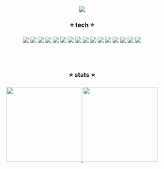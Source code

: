 <div align="center">
  <img src="https://capsule-render.vercel.app/api?type=wave&color=d5b7f7&height=300&section=header&text=welcome&fontSize=90&fontColor=ffffff" />
</div>




<div align="center">
  <h3>⭐ tech ⭐</h3>

  <p>

  <!-- 1줄 -->
  <img src="https://img.shields.io/badge/Java-FE6F00?style=for-the-badge&logo=openjdk&logoColor=white"/>
  <img src="https://img.shields.io/badge/JavaScript-F7DF1E?style=for-the-badge&logo=javascript&logoColor=black"/>
  <img src="https://img.shields.io/badge/C%23-239120?style=for-the-badge&logo=csharp&logoColor=white"/>
  <img src="https://img.shields.io/badge/C++-00599C?style=for-the-badge&logo=c%2b%2b&logoColor=white"/>

  <!-- 2줄 -->
  <img src="https://img.shields.io/badge/SpringBoot-6DB33F?style=for-the-badge&logo=springboot&logoColor=white"/>
  <img src="https://img.shields.io/badge/SpringSecurity-66BB6A?style=for-the-badge&logo=springsecurity&logoColor=white"/>
  <img src="https://img.shields.io/badge/React-61DAFB?style=for-the-badge&logo=react&logoColor=black"/>
  <img src="https://img.shields.io/badge/Unity-000000?style=for-the-badge&logo=unity&logoColor=white"/>

  <!-- 3줄 -->
  <img src="https://img.shields.io/badge/MySQL-00758F?style=for-the-badge&logo=mysql&logoColor=white"/>
  <img src="https://img.shields.io/badge/MariaDB-003545?style=for-the-badge&logo=mariadb&logoColor=white"/>
  <img src="https://img.shields.io/badge/PostgreSQL-336791?style=for-the-badge&logo=postgresql&logoColor=white"/>
  <img src="https://img.shields.io/badge/Redis-DC382D?style=for-the-badge&logo=redis&logoColor=white"/>


  <!-- 4줄 -->
  <img src="https://img.shields.io/badge/AWS-232F3E?style=for-the-badge&logo=amazonaws&logoColor=white"/>
  <img src="https://img.shields.io/badge/Docker-2496ED?style=for-the-badge&logo=docker&logoColor=white"/>
  <img src="https://img.shields.io/badge/Git-F05032?style=for-the-badge&logo=git&logoColor=white"/>
  <img src="https://img.shields.io/badge/GitHub-181717?style=for-the-badge&logo=github&logoColor=white"/>


</p>
<br><Br>

<h3>⭐ stats ⭐</h3>
<div align="center">
  <a href="https://github.com/anuraghazra/github-readme-stats">
    <img height="200px" src="https://github-readme-stats.vercel.app/api?username=Umin73&count_private=true&show_icons=true&title_color=ffffff&text_color=ffffff&icon_color=ffffff&bg_color=DEG,b5d5ff,dbc4f0,d5b7f7" />
  </a>
  <a href="https://github.com/anuraghazra/github-readme-stats">
    <img height="200px" src="https://github-readme-stats.vercel.app/api/top-langs/?username=Umin73&layout=compact&title_color=ffffff&text_color=ffffff&bg_color=DEG,b5d5ff,dbc4f0,d5b7f7" />
  </a>
</div>



</div>